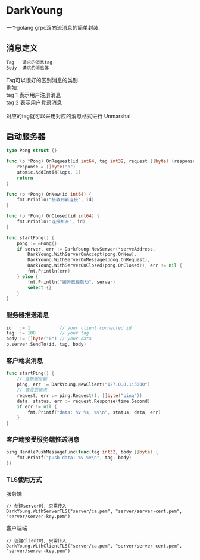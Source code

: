 # DarkYoung
一个golang grpc双向流消息的简单封装.

## 消息定义
```go
Tag   请求的消息tag
Body  请求的消息体
```

Tag可以很好的区别消息的类别.</br>
例如:</br>
tag 1 表示用户注册消息</br>
tag 2 表示用户登录消息</br>
</br>
对应的tag就可以采用对应的消息格式进行 Unmarshal</br>



## 启动服务器
```go
type Pong struct {}

func (p *Pong) OnRequest(id int64, tag int32, request []byte) (response []byte, status int32) {
    response = []byte("p")
    atomic.AddInt64(&qps, 1)
    return
}

func (p *Pong) OnNew(id int64) {
    fmt.Println("接收到新连接", id)
}

func (p *Pong) OnClosed(id int64) {
    fmt.Println("连接断开", id)
}

func startPong() {
    pong := &Pong{}
    if server, err := DarkYoung.NewServer(*serveAddress,
        DarkYoung.WithServerOnAccept(pong.OnNew),
        DarkYoung.WithServerOnMessage(pong.OnRequest),
        DarkYoung.WithServerOnClosed(pong.OnClosed)); err != nil {
        fmt.Println(err)
    } else {
        fmt.Println("服务已经启动", server)
        select {}
    }
}
```

### 服务器推送消息
```go
id   := 1           // your client connected id
tag  := 100         // your tag
body := []byte("0") // your data
p.server.SendTo(id, tag, body)
```

### 客户端发消息
```go
func startPing() {
    // 连接服务器
    ping, err := DarkYoung.NewClient("127.0.0.1:3000")
    // 请发送请求
    request, err := ping.Request(1, []byte("ping"))
    data, status, err := request.Response(time.Second)
    if err != nil {
        fmt.Printf("data: %v %s, %v\n", status, data, err)
    }
}
```

### 客户端接受服务端推送消息
```go
ping.HandlePushMessageFunc(func(tag int32, body []byte) {
    fmt.Printf("push data: %v %v\n", tag, body)
})
```

### TLS使用方式
服务端
```
// 创建server时, 只需传入
DarkYoung.WithServerTLS("server/ca.pem", "server/server-cert.pem", "server/server-key.pem")
```

客户端端
```
// 创建client时, 只需传入
DarkYoung.WithClientTLS("server/ca.pem", "server/server-cert.pem", "server/server-key.pem")
```

